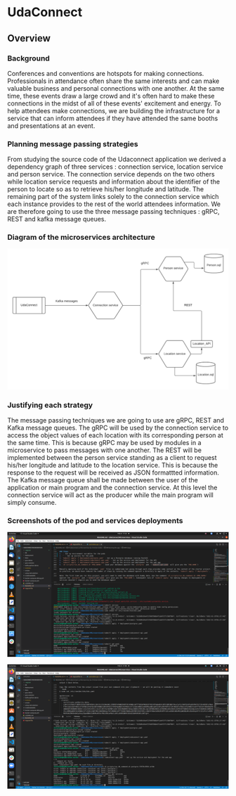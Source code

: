 # UdaConnect
## Overview
### Background
Conferences and conventions are hotspots for making connections. Professionals in attendance often share the same interests and can make valuable business and personal connections with one another. At the same time, these events draw a large crowd and it's often hard to make these connections in the midst of all of these events' excitement and energy. To help attendees make connections, we are building the infrastructure for a service that can inform attendees if they have attended the same booths and presentations at an event.

### Planning message passing strategies 
From studying the source code of the Udaconnect application we derived a dependency graph of three services : connection service, location service and person service. The connection service depends on the two others while location service requests and information about the identifier of the person to locate so as to retrieve his/her longitude and latitude. The remaining part of the system links solely to the connection service which each instance provides to the rest of the world attendees information. We are therefore going to use the three message passing techniques : gRPC, REST and kafka message queues.

### Diagram of the microservices architecture
![image](docs/architecture_design.png) 

### Justifying each strategy 
The message passing techniques we are going to use are gRPC, REST and Kafka message queues. The gRPC will be used by the connection service to access the object values of each location with its corresponding person at the same time. This is because gRPC may be used by modules in a microservice to pass messages with one another. The REST will be implemented between the person service standing as a client to request his/her longitude and latitude to the location service. This is because the response to the request will be received as JSON formattted information. The Kafka message queue shall be made between the user of the application or main program and the connection service. At this level the connection service will act as the producer while the main program will simply consume.

### Screenshots of the pod and services deployments 
![image](docs/pods_screenshot.png) 

![image](docs/services_screenshot.png) 
